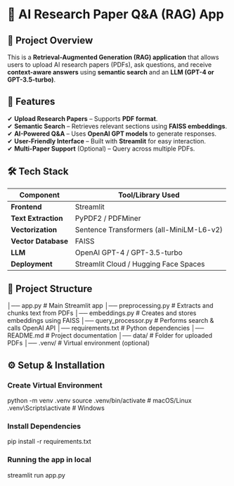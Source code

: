 # 📄 AI Research Paper Q&A (RAG) App  

## 🚀 Project Overview  
This is a **Retrieval-Augmented Generation (RAG) application** that allows users to upload AI research papers (PDFs), ask questions, and receive **context-aware answers** using **semantic search** and an **LLM (GPT-4 or GPT-3.5-turbo)**.  

## 🔹 Features  
✔ **Upload Research Papers** – Supports **PDF format**.  
✔ **Semantic Search** – Retrieves relevant sections using **FAISS embeddings**.  
✔ **AI-Powered Q&A** – Uses **OpenAI GPT models** to generate responses.  
✔ **User-Friendly Interface** – Built with **Streamlit** for easy interaction.  
✔ **Multi-Paper Support** (Optional) – Query across multiple PDFs.  

## 🛠️ Tech Stack  

| Component        | Tool/Library Used |
|-----------------|------------------|
| **Frontend**    | Streamlit |
| **Text Extraction** | PyPDF2 / PDFMiner |
| **Vectorization** | Sentence Transformers (all-MiniLM-L6-v2) |
| **Vector Database** | FAISS |
| **LLM** | OpenAI GPT-4 / GPT-3.5-turbo |
| **Deployment** | Streamlit Cloud / Hugging Face Spaces |

## 📂 Project Structure  

│── app.py                 # Main Streamlit app
│── preprocessing.py       # Extracts and chunks text from PDFs
│── embeddings.py          # Creates and stores embeddings using FAISS
│── query_processor.py     # Performs search & calls OpenAI API
│── requirements.txt       # Python dependencies
│── README.md              # Project documentation
│── data/                  # Folder for uploaded PDFs
│── .venv/                 # Virtual environment (optional)



## ⚙️ Setup & Installation  

<!-- ### 1️⃣ Clone the Repository  
```bash
        # git clone https://github.com
        # cd ragai -->

### Create Virtual Environment
python -m venv .venv
source .venv/bin/activate  # macOS/Linux
.venv\Scripts\activate     # Windows

### Install Dependencies
pip install -r requirements.txt

### Running the app in local 
streamlit run app.py
